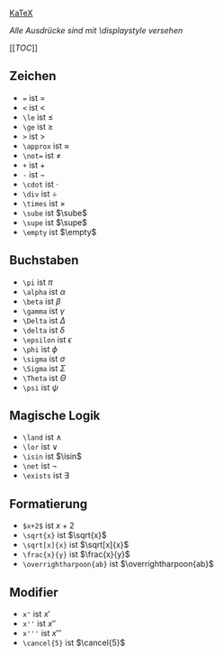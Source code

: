 

[KaTeX](https://katex.org/docs/supported.html)

*Alle Ausdrücke sind mit \displaystyle versehen*

[[_TOC_]]

## Zeichen

- `=` ist $=$
- `<` ist $<$
- `\le` ist $\le$
- `\ge` ist $\ge$
- `>` ist $>$
- `\approx` ist $\approx$
- `\not=` ist $\not=$
- `+` ist $+$
- `-` ist $-$
- `\cdot` ist $\cdot$
- `\div` ist $\div$
- `\times` ist $\times$
- `\sube` ist $\sube$
- `\supe` ist $\supe$ 
- `\empty` ist $\empty$

## Buchstaben

- `\pi` ist $\pi$
- `\alpha` ist $\alpha$
- `\beta` ist $\beta$
- `\gamma` ist $\gamma$
- `\Delta` ist $\Delta$
- `\delta` ist $\delta$
- `\epsilon` ist $\epsilon$
- `\phi` ist $\phi$
- `\sigma` ist $\sigma$
- `\Sigma` ist $\Sigma$
- `\Theta` ist $\Theta$
- `\psi` ist $\psi$

## Magische Logik 

- `\land` ist $\land$
- `\lor` ist $\lor$
- `\isin` ist $\isin$
- `\net` ist $\neg$
- `\exists` ist $\exists$

## Formatierung

- `$x+2$` ist $x+2$
- `\sqrt{x}` ist $\sqrt{x}$
- `\sqrt[x]{x}` ist $\sqrt[x]{x}$
- `\frac{x}{y}` ist $\frac{x}{y}$
- `\overrightharpoon{ab}` ist $\overrightharpoon{ab}$

## Modifier

- `x'` ist $x'$
- `x''` ist $x''$
- `x'''` ist $x'''$
- `\cancel{5}` ist $\cancel{5}$
